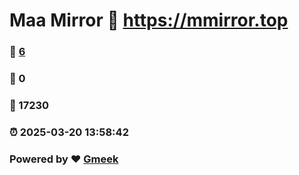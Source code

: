 # Maa Mirror :link: https://mmirror.top 
### :page_facing_up: [6](https://mmirror.top/tag.html) 
### :speech_balloon: 0 
### :hibiscus: 17230 
### :alarm_clock: 2025-03-20 13:58:42 
### Powered by :heart: [Gmeek](https://github.com/Meekdai/Gmeek)
